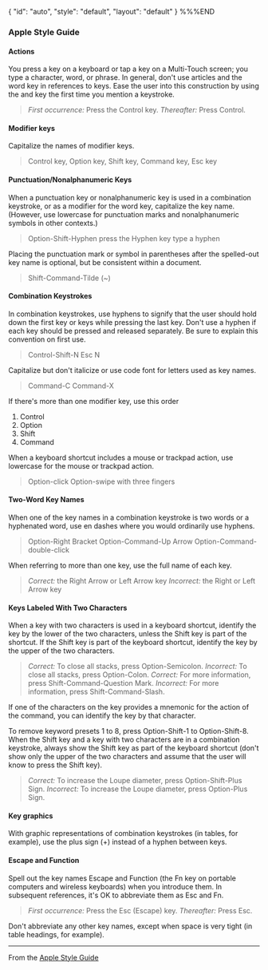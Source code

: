 {
    "id": "auto",
    "style": "default",
    "layout": "default"
}
%%%END

### Apple Style Guide


#### Actions 

You press a key on a keyboard or tap a key on a Multi-Touch screen; you type a character, word, or phrase. In general, don't use articles and the word key in references to keys. Ease the user into this construction by using the and key the first time you mention a keystroke. 

> _First occurrence:_ Press the Control key. 
> _Thereafter:_ Press Control. 
 
#### Modifier keys

Capitalize the names of modifier keys. 

> Control key, Option key, Shift key, Command key, Esc key

#### Punctuation/Nonalphanumeric Keys

When a punctuation key or nonalphanumeric key is used in a combination keystroke, or as a modifier for the word key, capitalize the key name. (However, use lowercase for punctuation marks and nonalphanumeric symbols in other contexts.)

> Option-Shift-Hyphen 
> press the Hyphen key 
> type a hyphen 

Placing the punctuation mark or symbol in parentheses after the spelled-out key name is optional, but be consistent within a document. 

> Shift-Command-Tilde (~)

#### Combination Keystrokes


In combination keystrokes, use hyphens to signify that the user should hold down the first key or keys while pressing the last key. Don't use a hyphen if each key should be pressed and released separately. Be sure to explain this convention on first use. 

> Control-Shift-N 
> Esc N

Capitalize but don't italicize or use code font for letters used as key names. 

> Command-C 
> Command-X 

If there's more than one modifier key, use this order

1. Control
2. Option
3. Shift
4. Command

When a keyboard shortcut includes a mouse or trackpad action, use lowercase for the mouse or trackpad action.

> Option-click 
> Option-swipe with three fingers

#### Two-Word Key Names


When one of the key names in a combination keystroke is two words or a hyphenated word, use en dashes where you would ordinarily use hyphens.

> Option-Right Bracket 
> Option-Command-Up Arrow 
> Option-Command-double-click 

When referring to more than one key, use the full name of each key. 

> _Correct:_ the Right Arrow or Left Arrow key 
> _Incorrect:_ the Right or Left Arrow key

#### Keys Labeled With Two Characters

When a key with two characters is used in a keyboard shortcut, identify the key by the lower of the two characters, unless the Shift key is part of the shortcut. If the Shift key is part of the keyboard shortcut, identify the key by the upper of the two characters. 

> _Correct:_ To close all stacks, press Option-Semicolon.
> _Incorrect:_ To close all stacks, press Option-Colon.
> _Correct:_ For more information, press Shift-Command-Question Mark. 
> _Incorrect:_ For more information, press Shift-Command-Slash. 

If one of the characters on the key provides a mnemonic for the action of the command, you can identify the key by that character.

To remove keyword presets 1 to 8, press Option-Shift-1 to Option-Shift-8.
When the Shift key and a key with two characters are in a combination keystroke, always show the Shift key as part of the keyboard shortcut (don't show only the upper of the two characters and assume that the user will know to press the Shift key).

> _Correct:_ To increase the Loupe diameter, press Option-Shift-Plus Sign. 
> _Incorrect:_ To increase the Loupe diameter, press Option-Plus Sign.

#### Key graphics

With graphic representations of combination keystrokes (in tables, for example), use the plus sign (+) instead of a hyphen between keys.

#### Escape and Function

Spell out the key names Escape and Function (the Fn key on portable computers and wireless keyboards) when you introduce them. In subsequent references, it's OK to abbreviate them as Esc and Fn. 

> _First occurrence:_ Press the Esc (Escape) key. 
> _Thereafter:_ Press Esc.

Don't abbreviate any other key names, except when space is very tight (in table headings, for example).

--- 

From the [Apple Style Guide](https://help.apple.com/asg/mac/2013/#apsg1f2855da)
